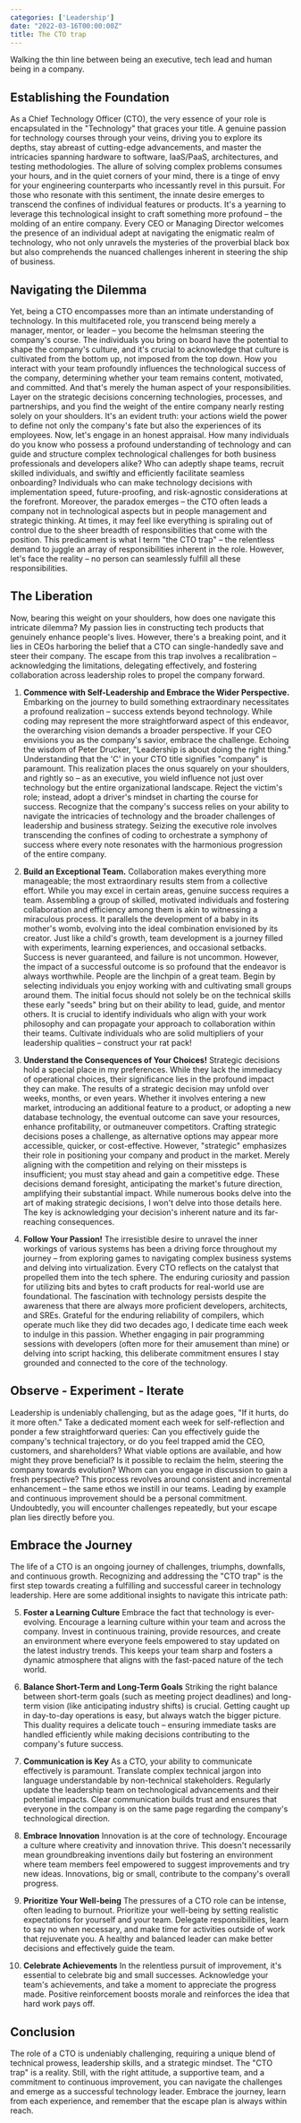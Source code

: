 ```yaml
---
categories: ['Leadership']
date: "2022-03-16T00:00:00Z"
title: The CTO trap
---
```


Walking the thin line between being an executive, tech lead and human being in a company.
<!--more-->

## Establishing the Foundation
As a Chief Technology Officer (CTO), the very essence of your role is encapsulated in the "Technology" that graces your title. A genuine passion for technology courses through your veins, driving you to explore its depths, stay abreast of cutting-edge advancements, and master the intricacies spanning hardware to software, IaaS/PaaS, architectures, and testing methodologies. The allure of solving complex problems consumes your hours, and in the quiet corners of your mind, there is a tinge of envy for your engineering counterparts who incessantly revel in this pursuit.
For those who resonate with this sentiment, the innate desire emerges to transcend the confines of individual features or products. It's a yearning to leverage this technological insight to craft something more profound – the molding of an entire company. Every CEO or Managing Director welcomes the presence of an individual adept at navigating the enigmatic realm of technology, who not only unravels the mysteries of the proverbial black box but also comprehends the nuanced challenges inherent in steering the ship of business.

## Navigating the Dilemma
Yet, being a CTO encompasses more than an intimate understanding of technology. In this multifaceted role, you transcend being merely a manager, mentor, or leader – you become the helmsman steering the company's course. The individuals you bring on board have the potential to shape the company's culture, and it's crucial to acknowledge that culture is cultivated from the bottom up, not imposed from the top down. How you interact with your team profoundly influences the technological success of the company, determining whether your team remains content, motivated, and committed.
And that's merely the human aspect of your responsibilities. Layer on the strategic decisions concerning technologies, processes, and partnerships, and you find the weight of the entire company nearly resting solely on your shoulders. It's an evident truth: your actions wield the power to define not only the company's fate but also the experiences of its employees.
Now, let's engage in an honest appraisal. How many individuals do you know who possess a profound understanding of technology and can guide and structure complex technological challenges for both business professionals and developers alike? Who can adeptly shape teams, recruit skilled individuals, and swiftly and efficiently facilitate seamless onboarding? Individuals who can make technology decisions with implementation speed, future-proofing, and risk-agnostic considerations at the forefront.
Moreover, the paradox emerges – the CTO often leads a company not in technological aspects but in people management and strategic thinking. At times, it may feel like everything is spiraling out of control due to the sheer breadth of responsibilities that come with the position.
This predicament is what I term "the CTO trap" – the relentless demand to juggle an array of responsibilities inherent in the role. However, let's face the reality – no person can seamlessly fulfill all these responsibilities.

## The Liberation
Now, bearing this weight on your shoulders, how does one navigate this intricate dilemma? My passion lies in constructing tech products that genuinely enhance people's lives. However, there's a breaking point, and it lies in CEOs harboring the belief that a CTO can single-handedly save and steer their company. The escape from this trap involves a recalibration – acknowledging the limitations, delegating effectively, and fostering collaboration across leadership roles to propel the company forward.

1. **Commence with Self-Leadership and Embrace the Wider Perspective.** Embarking on the journey to build something extraordinary necessitates a profound realization – success extends beyond technology. While coding may represent the more straightforward aspect of this endeavor, the overarching vision demands a broader perspective. If your CEO envisions you as the company's savior, embrace the challenge. Echoing the wisdom of Peter Drucker, "Leadership is about doing the right thing." Understanding that the 'C' in your CTO title signifies "company" is paramount. This realization places the onus squarely on your shoulders, and rightly so – as an executive, you wield influence not just over technology but the entire organizational landscape. Reject the victim's role; instead, adopt a driver's mindset in charting the course for success. Recognize that the company's success relies on your ability to navigate the intricacies of technology and the broader challenges of leadership and business strategy. Seizing the executive role involves transcending the confines of coding to orchestrate a symphony of success where every note resonates with the harmonious progression of the entire company.

2. **Build an Exceptional Team.** Collaboration makes everything more manageable; the most extraordinary results stem from a collective effort. While you may excel in certain areas, genuine success requires a team. Assembling a group of skilled, motivated individuals and fostering collaboration and efficiency among them is akin to witnessing a miraculous process. It parallels the development of a baby in its mother's womb, evolving into the ideal combination envisioned by its creator. Just like a child's growth, team development is a journey filled with experiments, learning experiences, and occasional setbacks. Success is never guaranteed, and failure is not uncommon. However, the impact of a successful outcome is so profound that the endeavor is always worthwhile. People are the linchpin of a great team. Begin by selecting individuals you enjoy working with and cultivating small groups around them. The initial focus should not solely be on the technical skills these early "seeds" bring but on their ability to lead, guide, and mentor others. It is crucial to identify individuals who align with your work philosophy and can propagate your approach to collaboration within their teams. Cultivate individuals who are solid multipliers of your leadership qualities – construct your rat pack!

3. **Understand the Consequences of Your Choices!** Strategic decisions hold a special place in my preferences. While they lack the immediacy of operational choices, their significance lies in the profound impact they can make. The results of a strategic decision may unfold over weeks, months, or even years. Whether it involves entering a new market, introducing an additional feature to a product, or adopting a new database technology, the eventual outcome can save your resources, enhance profitability, or outmaneuver competitors. Crafting strategic decisions poses a challenge, as alternative options may appear more accessible, quicker, or cost-effective. However, "strategic" emphasizes their role in positioning your company and product in the market. Merely aligning with the competition and relying on their missteps is insufficient; you must stay ahead and gain a competitive edge. These decisions demand foresight, anticipating the market's future direction, amplifying their substantial impact. While numerous books delve into the art of making strategic decisions, I won't delve into those details here. The key is acknowledging your decision's inherent nature and its far-reaching consequences.

4. **Follow Your Passion!** The irresistible desire to unravel the inner workings of various systems has been a driving force throughout my journey – from exploring games to navigating complex business systems and delving into virtualization. Every CTO reflects on the catalyst that propelled them into the tech sphere. The enduring curiosity and passion for utilizing bits and bytes to craft products for real-world use are foundational. The fascination with technology persists despite the awareness that there are always more proficient developers, architects, and SREs. Grateful for the enduring reliability of compilers, which operate much like they did two decades ago, I dedicate time each week to indulge in this passion. Whether engaging in pair programming sessions with developers (often more for their amusement than mine) or delving into script hacking, this deliberate commitment ensures I stay grounded and connected to the core of the technology.

## Observe - Experiment - Iterate
Leadership is undeniably challenging, but as the adage goes, "If it hurts, do it more often." Take a dedicated moment each week for self-reflection and ponder a few straightforward queries:
Can you effectively guide the company's technical trajectory, or do you feel trapped amid the CEO, customers, and shareholders?
What viable options are available, and how might they prove beneficial?
Is it possible to reclaim the helm, steering the company towards evolution?
Whom can you engage in discussion to gain a fresh perspective?
This process revolves around consistent and incremental enhancement – the same ethos we instill in our teams. Leading by example and continuous improvement should be a personal commitment. Undoubtedly, you will encounter challenges repeatedly, but your escape plan lies directly before you.

## Embrace the Journey
The life of a CTO is an ongoing journey of challenges, triumphs, downfalls,  and continuous growth. Recognizing and addressing the "CTO trap" is the first step towards creating a fulfilling and successful career in technology leadership. Here are some additional insights to navigate this intricate path:

5. **Foster a Learning Culture**
Embrace the fact that technology is ever-evolving. Encourage a learning culture within your team and across the company. Invest in continuous training, provide resources, and create an environment where everyone feels empowered to stay updated on the latest industry trends. This keeps your team sharp and fosters a dynamic atmosphere that aligns with the fast-paced nature of the tech world.

6. **Balance Short-Term and Long-Term Goals**
Striking the right balance between short-term goals (such as meeting project deadlines) and long-term vision (like anticipating industry shifts) is crucial. Getting caught up in day-to-day operations is easy, but always watch the bigger picture. This duality requires a delicate touch – ensuring immediate tasks are handled efficiently while making decisions contributing to the company's future success.

7. **Communication is Key**
As a CTO, your ability to communicate effectively is paramount. Translate complex technical jargon into language understandable by non-technical stakeholders. Regularly update the leadership team on technological advancements and their potential impacts. Clear communication builds trust and ensures that everyone in the company is on the same page regarding the company's technological direction.

8. **Embrace Innovation**
Innovation is at the core of technology. Encourage a culture where creativity and innovation thrive. This doesn't necessarily mean groundbreaking inventions daily but fostering an environment where team members feel empowered to suggest improvements and try new ideas. Innovations, big or small, contribute to the company's overall progress.

9. **Prioritize Your Well-being**
The pressures of a CTO role can be intense, often leading to burnout. Prioritize your well-being by setting realistic expectations for yourself and your team. Delegate responsibilities, learn to say no when necessary, and make time for activities outside of work that rejuvenate you. A healthy and balanced leader can make better decisions and effectively guide the team.

10. **Celebrate Achievements**
In the relentless pursuit of improvement, it's essential to celebrate big and small successes. Acknowledge your team's achievements, and take a moment to appreciate the progress made. Positive reinforcement boosts morale and reinforces the idea that hard work pays off.

## Conclusion
The role of a CTO is undeniably challenging, requiring a unique blend of technical prowess, leadership skills, and a strategic mindset. The "CTO trap" is a reality. Still, with the right attitude, a supportive team, and a commitment to continuous improvement, you can navigate the challenges and emerge as a successful technology leader. Embrace the journey, learn from each experience, and remember that the escape plan is always within reach.
